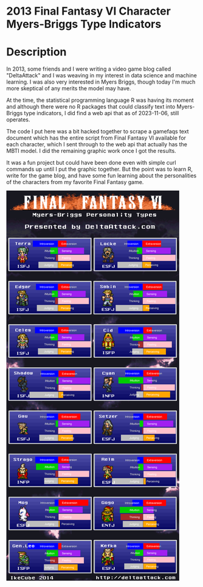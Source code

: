 # 2013 Final Fantasy VI Character Myers-Briggs Type Indicators

# Description
In 2013, some friends and I were writing a video game blog called "DeltaAttack" and I was weaving in my interest in data science and machine learning. I was also very interested in Myers Briggs, though today I'm much more skeptical of any merits the model may have.

At the time, the statistical programming language R was having its moment and although there were no R packages that could classify text into Myers-Briggs type indicators, I did find a web api that as of 2023-11-06, still operates. 

The code I put here was a bit hacked together to scrape a gamefaqs text document which has the entire script from Final Fantasy VI available for each character, which I sent through to the web api that actually has the MBTI model. I did the remaining graphic work once I got the results. 

It was a fun project but could have been done even with simple curl commands up until I put the graphic together. But the point was to learn R, write for the game blog, and have some fun learning about the personalities of the characters from my favorite Final Fantasy game. 

![Final Fantasy VI Infographic](https://github.com/iwyatt/2013_FFVI_MBTI_Analysis/blob/main/2014.01.13%201548%20ffvimbti_infographic.png)